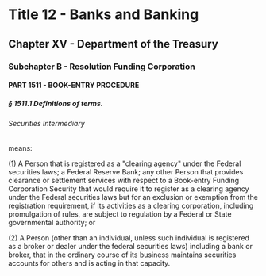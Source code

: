
# Title 12 - Banks and Banking
## Chapter XV - Department of the Treasury
### Subchapter B - Resolution Funding Corporation
#### PART 1511 - BOOK-ENTRY PROCEDURE
##### § 1511.1 Definitions of terms.
###### Securities Intermediary

means:

(1) A Person that is registered as a "clearing agency" under the Federal securities laws; a Federal Reserve Bank; any other Person that provides clearance or settlement services with respect to a Book-entry Funding Corporation Security that would require it to register as a clearing agency under the Federal securities laws but for an exclusion or exemption from the registration requirement, if its activities as a clearing corporation, including promulgation of rules, are subject to regulation by a Federal or State governmental authority; or

(2) A Person (other than an individual, unless such individual is registered as a broker or dealer under the federal securities laws) including a bank or broker, that in the ordinary course of its business maintains securities accounts for others and is acting in that capacity.
